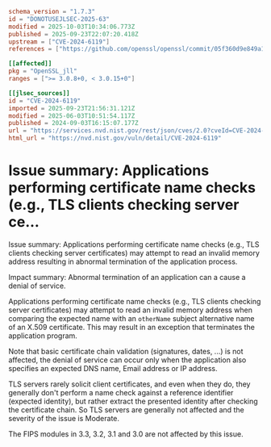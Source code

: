 ```toml
schema_version = "1.7.3"
id = "DONOTUSEJLSEC-2025-63"
modified = 2025-10-03T10:34:06.773Z
published = 2025-09-23T22:07:20.418Z
upstream = ["CVE-2024-6119"]
references = ["https://github.com/openssl/openssl/commit/05f360d9e849a1b277db628f1f13083a7f8dd04f", "https://github.com/openssl/openssl/commit/06d1dc3fa96a2ba5a3e22735a033012aadc9f0d6", "https://github.com/openssl/openssl/commit/621f3729831b05ee828a3203eddb621d014ff2b2", "https://github.com/openssl/openssl/commit/7dfcee2cd2a63b2c64b9b4b0850be64cb695b0a0", "https://openssl-library.org/news/secadv/20240903.txt", "http://www.openwall.com/lists/oss-security/2024/09/03/4", "https://lists.freebsd.org/archives/freebsd-security/2024-September/000303.html", "https://security.netapp.com/advisory/ntap-20240912-0001/"]

[[affected]]
pkg = "OpenSSL_jll"
ranges = [">= 3.0.8+0, < 3.0.15+0"]

[[jlsec_sources]]
id = "CVE-2024-6119"
imported = 2025-09-23T21:56:31.121Z
modified = 2025-06-03T10:51:54.117Z
published = 2024-09-03T16:15:07.177Z
url = "https://services.nvd.nist.gov/rest/json/cves/2.0?cveId=CVE-2024-6119"
html_url = "https://nvd.nist.gov/vuln/detail/CVE-2024-6119"
```

# Issue summary: Applications performing certificate name checks (e.g., TLS clients checking server ce...

Issue summary: Applications performing certificate name checks (e.g., TLS clients checking server certificates) may attempt to read an invalid memory address resulting in abnormal termination of the application process.

Impact summary: Abnormal termination of an application can a cause a denial of service.

Applications performing certificate name checks (e.g., TLS clients checking server certificates) may attempt to read an invalid memory address when comparing the expected name with an `otherName` subject alternative name of an X.509 certificate. This may result in an exception that terminates the application program.

Note that basic certificate chain validation (signatures, dates, ...) is not affected, the denial of service can occur only when the application also specifies an expected DNS name, Email address or IP address.

TLS servers rarely solicit client certificates, and even when they do, they generally don't perform a name check against a reference identifier (expected identity), but rather extract the presented identity after checking the certificate chain.  So TLS servers are generally not affected and the severity of the issue is Moderate.

The FIPS modules in 3.3, 3.2, 3.1 and 3.0 are not affected by this issue.

